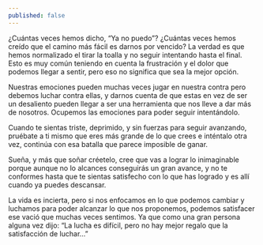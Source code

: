 ```yaml
---
published: false
---
```

¿Cuántas veces hemos dicho, “Ya no puedo”? ¿Cuántas veces hemos creído que el camino más fácil es darnos por vencido? La verdad es que hemos normalizado el tirar la toalla y no seguir intentando hasta el final. Esto es muy común teniendo en cuenta la frustración y el dolor que podemos llegar a sentir, pero eso no significa que sea la mejor opción.

Nuestras emociones pueden muchas veces jugar en nuestra contra pero debemos luchar contra ellas, y darnos cuenta de que estas en vez de ser un desaliento pueden llegar a ser una herramienta que nos lleve a dar más de nosotros. Ocupemos las emociones para poder seguir intentándolo.

Cuando te sientas triste, deprimido, y sin fuerzas para seguir avanzando, pruébate a ti mismo que eres más grande de lo que crees e inténtalo otra vez, continúa con esa batalla que parece imposible de ganar.

Sueña, y más que soñar créetelo, cree que vas a lograr lo inimaginable porque aunque no lo alcances conseguirás un gran avance, y no te conformes hasta que te sientas satisfecho con lo que has logrado y es allí cuando ya puedes descansar.

La vida es incierta, pero si nos enfocamos en lo que podemos cambiar y luchamos para poder alcanzar lo que nos proponemos, podemos satisfacer ese vació que muchas veces sentimos. Ya que como una gran persona alguna vez dijo: “La lucha es difícil, pero no hay mejor regalo que la satisfacción de luchar…”



 



